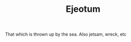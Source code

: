 ---
title: Ejeotum
letter: E
permalink: "/definitions/bld-ejeotum.html"
body: That which is thrown up by the sea. Also jetsam, wreck, etc
published_at: '2018-07-07'
source: Black's Law Dictionary 2nd Ed (1910)
layout: post
---